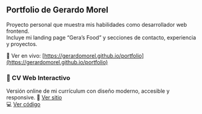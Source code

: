 ## Portfolio de Gerardo Morel
Proyecto personal que muestra mis habilidades como desarrollador web frontend.  
Incluye mi landing page “Gera’s Food” y secciones de contacto, experiencia y proyectos.

🔗 Ver en vivo: [https://gerardomorel.github.io/portfolio](https://gerardomorel.github.io/portfolio)

### 🧩 CV Web Interactivo
Versión online de mi currículum con diseño moderno, accesible y responsive.
🔗 [Ver sitio](https://gerardomorel.github.io/cv-geramorel/)  
💻 [Ver código](https://github.com/GerardoMorel/cv-geramorel/)

